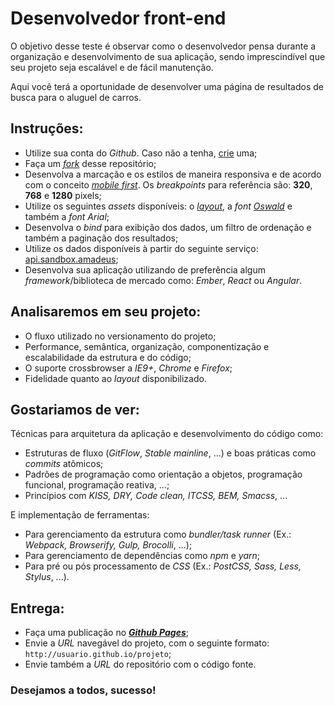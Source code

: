 # Desenvolvedor front-end

O objetivo desse teste é observar como o desenvolvedor pensa durante a organização e desenvolvimento de sua aplicação, sendo imprescindível que seu projeto seja escalável e de fácil manutenção.

Aqui você terá a oportunidade de desenvolver uma página de resultados de busca para o aluguel de carros.

## Instruções:
* Utilize sua conta do _Github_. Caso não a tenha, [crie](https://github.com/join?source=header-home) uma;
* Faça um [_fork_](https://help.github.com/articles/fork-a-repo/) desse repositório;
* Desenvolva a marcação e os estilos de maneira responsiva e de acordo com o conceito [_mobile first_](https://www.lukew.com/ff/entry.asp?933). Os _breakpoints_ para referência são: **320**, **768** e **1280** pixels;
* Utilize os seguintes _assets_ disponíveis: o [_layout_](https://zpl.io/V4l9eP0), a _font_ [_Oswald_](https://fonts.google.com/specimen/Oswald) e também a _font_ _Arial_;
* Desenvolva o _bind_ para exibição dos dados, um filtro de ordenação e também a paginação dos resultados;
* Utilize os dados disponíveis à partir do seguinte serviço: [api.sandbox.amadeus](https://sandbox.amadeus.com/travel-innovation-sandbox/apis/get/cars/search-airport);
* Desenvolva sua aplicação utilizando de preferência algum _framework_/biblioteca de mercado como: _Ember_, _React_ ou _Angular_.

## Analisaremos em seu projeto:
* O fluxo utilizado no versionamento do projeto;
* Performance, semântica, organização, componentização e escalabilidade da estrutura e do código;
* O suporte crossbrowser a _IE9+_, _Chrome_ e _Firefox_;
* Fidelidade quanto ao _layout_ disponibilizado.

## Gostariamos de ver:

Técnicas para arquitetura da aplicação e desenvolvimento do código como:
* Estruturas de fluxo (_GitFlow_, _Stable mainline_, ...) e boas práticas como _commits_ atômicos;
* Padrões de programação como orientação a objetos, programação funcional, programação reativa, ...;
* Princípios com _KISS, DRY, Code clean, ITCSS, BEM, Smacss_, ...

E implementação de ferramentas:
* Para gerenciamento da estrutura como _bundler/task runner_ (Ex.: _Webpack, Browserify, Gulp, Brocolli_, ...);
* Para gerenciamento de dependências como _npm_ e _yarn_;
* Para pré ou pós processamento de _CSS_ (Ex.: _PostCSS, Sass, Less, Stylus_, ...).

## Entrega:
* Faça uma publicação no [**_Github Pages_**](https://help.github.com/categories/github-pages-basics);
* Envie a _URL_ navegável do projeto, com o seguinte formato: `http://usuario.github.io/projeto`;
* Envie também a _URL_ do repositório com o código fonte.

### Desejamos a todos, sucesso!
